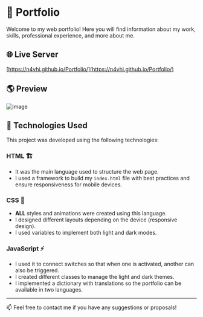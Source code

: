 # 📌 Portfolio

Welcome to my web portfolio! Here you will find information about my work, skills, professional experience, and more about me.

## 🌐 Live Server

[https://n4vhi.github.io/Portfolio/](https://n4vhi.github.io/Portfolio/)

## 🌎 Preview

![image](https://github.com/user-attachments/assets/a878c90c-a06d-4db1-a62f-894e8c4a7abc)

## 🚀 Technologies Used

This project was developed using the following technologies:

### **HTML** 🏗️

- It was the main language used to structure the web page.
- I used a framework to build my `index.html` file with best practices and ensure responsiveness for mobile devices.
  
### **CSS** 🎨

- **ALL** styles and animations were created using this language.
- I designed different layouts depending on the device (responsive design).
- I used variables to implement both light and dark modes.

### **JavaScript** ⚡

- I used it to connect switches so that when one is activated, another can also be triggered.
- I created different classes to manage the light and dark themes.
- I implemented a dictionary with translations so the portfolio can be available in two languages.

---

📫 Feel free to contact me if you have any suggestions or proposals!

